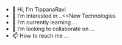 - 👋 Hi, I’m TippanaRavi
- 👀 I’m interested in ..<<New Technologies
- 🌱 I’m currently learning ...
- 💞️ I’m looking to collaborate on ...
- 📫 How to reach me ...

<!---
TippanaRavi/TippanaRavi is a ✨ special ✨ repository because its `README.md` (this file) appears on your GitHub profile.
You can click the Preview link to take a look at your changes.
--->
